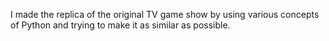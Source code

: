 I made the replica of the original TV game show by using various concepts of Python and trying to make it as similar as possible.
